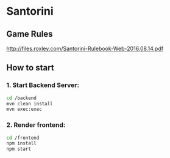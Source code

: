 # Santorini

## Game Rules
http://files.roxley.com/Santorini-Rulebook-Web-2016.08.14.pdf

## How to start

### 1. Start Backend Server:
```bash
cd /backend
mvn clean install
mvn exec:exec
```

### 2. Render frontend:
```bash
cd /frontend
npm install
npm start
```
